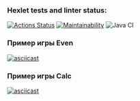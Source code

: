 ### Hexlet tests and linter status:
[![Actions Status](https://github.com/Sergoff1/java-project-lvl1/workflows/hexlet-check/badge.svg)](https://github.com/Sergoff1/java-project-lvl1/actions)
[![Maintainability](https://api.codeclimate.com/v1/badges/a99a88d28ad37a79dbf6/maintainability)](https://codeclimate.com/github/codeclimate/codeclimate/maintainability)
![Java CI](https://github.com/Sergoff1/java-project-lvl1/workflows/Java%20CI/badge.svg)

### Пример игры Even
[![asciicast](https://asciinema.org/a/QzIhjQtiXSABccPLunf8pafe2.svg)](https://asciinema.org/a/QzIhjQtiXSABccPLunf8pafe2)

### Пример игры Calc
[![asciicast](https://asciinema.org/a/0QNXurW9e0dyhyAwKQX7T5Jis.svg)](https://asciinema.org/a/0QNXurW9e0dyhyAwKQX7T5Jis)